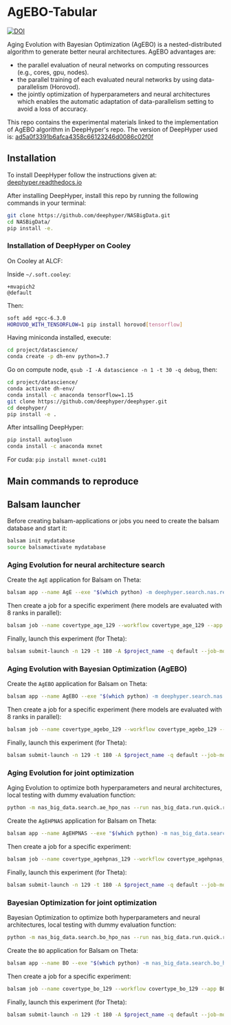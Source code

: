 # AgEBO-Tabular

[![DOI](https://zenodo.org/badge/279793726.svg)](https://zenodo.org/badge/latestdoi/279793726)

Aging Evolution with Bayesian Optimization (AgEBO) is a nested-distributed algorithm to generate better neural architectures. AgEBO advantages are:

- the parallel evaluation of neural networks on computing ressources (e.g., cores, gpu, nodes).
- the parallel training of each evaluated neural networks by using data-parallelism (Horovod).
- the jointly optimization of hyperparameters and neural architectures which enables the automatic adaptation of data-parallelism setting to avoid a loss of accuracy.

This repo contains the experimental materials linked to the implementation of AgEBO algorithm in DeepHyper's repo.
The version of DeepHyper used is: [ad5a0f3391b6afca4358c66123246d0086c02f0f](https://github.com/deephyper/deephyper/commit/ad5a0f3391b6afca4358c66123246d0086c02f0f)

## Installation

To install DeepHyper follow the instructions given at: [deephyper.readthedocs.io](https://deephyper.readthedocs.io/)

After installing DeepHyper, install this repo by running the following commands in your terminal:

```bash
git clone https://github.com/deephyper/NASBigData.git
cd NASBigData/
pip install -e.
```

### Installation of DeepHyper on Cooley

On Cooley at ALCF:

Inside `~/.soft.cooley`:

```text
+mvapich2
@default
```

Then:

```bash
soft add +gcc-6.3.0
HOROVOD_WITH_TENSORFLOW=1 pip install horovod[tensorflow]
```

Having miniconda installed, execute:

```bash
cd project/datascience/
conda create -p dh-env python=3.7
```

Go on compute node, `qsub -I -A datascience -n 1 -t 30 -q debug`, then:

```bash
cd project/datascience/
conda activate dh-env/
conda install -c anaconda tensorflow=1.15
git clone https://github.com/deephyper/deephyper.git
cd deephyper/
pip install -e .
```

After intsalling DeepHyper:

```bash
pip install autogluon
conda install -c anaconda mxnet
```

For cuda: `pip install mxnet-cu101`

## Main commands to reproduce

## Balsam launcher

Before creating balsam-applications or jobs you need to create the balsam database and start it:

```bash
balsam init mydatabase
source balsamactivate mydatabase
```

### Aging Evolution for neural architecture search

Create the `AgE` application for Balsam on Theta:

```bash
balsam app --name AgE --exe "$(which python) -m deephyper.search.nas.regevo --evaluator balsam --run deephyper.nas.run.horovod.run"
```

Then create a job for a specific experiment (here models are evaluated with 8 ranks in parallel):

```bash
balsam job --name covertype_age_129 --workflow covertype_age_129 --app AgE --args "--problem nas_big_data.covertype.problem_ae.Problem --max-evals 1000 --num-threads-per-rank 16 --num-ranks-per-node 8"
```

Finally, launch this experiment (for Theta):

```bash
balsam submit-launch -n 129 -t 180 -A $project_name -q default --job-mode mpi --wf-filter covertype_age_129
```

### Aging Evolution with Bayesian Optimization (AgEBO)

Create the `AgEBO` application for Balsam on Theta:

```bash
balsam app --name AgEBO --exe "$(which python) -m deephyper.search.nas.agebov3 --evaluator balsam --run deephyper.nas.run.horovod.run"
```

Then create a job for a specific experiment (here models are evaluated with 8 ranks in parallel):

```bash
balsam job --name covertype_agebo_129 --workflow covertype_agebo_129 --app AgE --args "--problem nas_big_data.covertype.problem_agebov3.Problem --max-evals 1000 --num-threads-per-rank 16 --num-ranks-per-node 8"
```

Finally, launch this experiment (for Theta):

```bash
balsam submit-launch -n 129 -t 180 -A $project_name -q default --job-mode mpi --wf-filter covertype_agebo_129
```

### Aging Evolution for joint optimization

Aging Evolution to optimize both hyperparameters and neural architectures, local testing with dummy evaluation function:

```bash
python -m nas_big_data.search.ae_hpo_nas --run nas_big_data.run.quick.run --problem nas_big_data.covertype.problem_agebov4_skopt.Problem --max-evals 1000
```

Create the `AgEHPNAS` application for Balsam on Theta:

```bash
balsam app --name AgEHPNAS --exe "$(which python) -m nas_big_data.search.ae_hpo_nas --evaluator balsam --run deephyper.nas.run.horovod.run"
```

Then create a job for a specific experiment:

```bash
balsam job --name covertype_agehpnas_129 --workflow covertype_agehpnas_129 --app AgEHPNAS --args "--problem nas_big_data.covertype.problem_agebov4_skopt.Problem --max-evals 1000 --num-threads-per-rank 16 --num-ranks-per-node 8"
```

Finally, launch this experiment (for Theta):

```bash
balsam submit-launch -n 129 -t 180 -A $project_name -q default --job-mode mpi --wf-filter covertype_agehpnas_129
```

### Bayesian Optimization for joint optimization

Bayesian Optimization to optimize both hyperparameters and neural architectures, local testing with dummy evaluation function:

```bash
python -m nas_big_data.search.bo_hpo_nas --run nas_big_data.run.quick.run --problem nas_big_data.covertype.problem_agebov4_skopt.Problem --max-evals 1000
```

Create the `BO` application for Balsam on Theta:

```bash
balsam app --name BO --exe "$(which python) -m nas_big_data.search.bo_hpo_nas --evaluator balsam --run deephyper.nas.run.horovod.run"
```

Then create a job for a specific experiment:

```bash
balsam job --name covertype_bo_129 --workflow covertype_bo_129 --app BO --args "--problem nas_big_data.covertype.problem_agebov4_skopt.Problem --max-evals 1000 --num-threads-per-rank 16 --num-ranks-per-node 8"
```

Finally, launch this experiment (for Theta):

```bash
balsam submit-launch -n 129 -t 180 -A $project_name -q default --job-mode mpi --wf-filter covertype_bo_129
```
